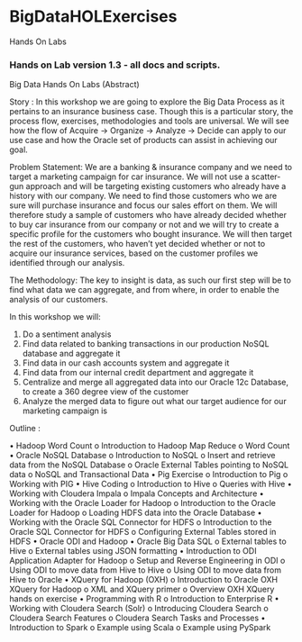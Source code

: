 BigDataHOLExercises
===================

Hands On Labs 

### Hands on Lab version 1.3 - all docs and scripts.

Big Data Hands On Labs (Abstract)

Story : In this workshop we are going to explore the Big Data Process as it pertains to an insurance business case. Though this is a particular story, the process flow, exercises, methodologies and tools are universal. We will see how the flow of Acquire -> Organize -> Analyze -> Decide can apply to our use case and how the Oracle set of products can assist in achieving our goal. 

Problem Statement: We are a banking & insurance company and we need to target a marketing campaign for car insurance. We will not use a scatter-gun approach and will be targeting existing customers who already have a history with our company. We need to find those customers who we are sure will purchase insurance and focus our sales effort on them. We will therefore study a sample of customers who have already decided whether to buy car insurance from our company or not and we will try to create a specific profile for the customers who bought insurance. We will then target the rest of the customers, who haven’t yet decided whether or not to acquire our insurance services, based on the customer profiles we identified through our analysis.

The Methodology:  The key to insight is data, as such our first step will be to find what data we can aggregate, and from where, in order to enable the analysis of our customers. 

In this workshop we will:
1)	Do a sentiment analysis
2)	Find data related to banking transactions in our production NoSQL database and aggregate it
3)	Find data in our cash accounts system and aggregate it
4)	Find data from our internal credit department and aggregate it
5)	Centralize and merge all aggregated data into our Oracle 12c Database, to create a 360 degree view of the customer
6)	Analyze the merged data to figure out what our target audience for our marketing campaign is

Outline : 

•	Hadoop Word Count
o	Introduction to Hadoop Map Reduce
o	Word Count
•	Oracle NoSQL Database
o	Introduction to NoSQL
o	Insert and retrieve data from the NoSQL Database
o	Oracle External Tables pointing to NoSQL data
o	NoSQL and Transactional Data
•	Pig Exercise
o	Introduction to Pig
o	Working with PIG
•	Hive Coding
o	Introduction to Hive
o	Queries with Hive
•	Working with Cloudera Impala
o	Impala Concepts and Architecture
•	Working with the Oracle Loader for Hadoop
o	Introduction to the Oracle Loader for Hadoop
o	Loading HDFS data into the Oracle Database
•	Working with the Oracle SQL Connector for HDFS
o	Introduction to the Oracle SQL Connector for HDFS
o	Configuring External Tables stored in HDFS
•	Oracle ODI and Hadoop
•	Oracle Big Data SQL 
o	External tables to Hive
o	External tables using JSON formatting
•	Introduction to ODI Application Adapter for Hadoop
o	Setup and Reverse Engineering in ODI
o	Using ODI to move data from Hive to Hive
o	Using ODI to move data from Hive to Oracle
•	XQuery for Hadoop (OXH)
o	Introduction to Oracle OXH XQuery for Hadoop
o	XML and XQuery primer
o	Overview OXH XQuery hands on exercise
•	Programming with R
o	Introduction to Enterprise R
•	Working with Cloudera Search (Solr)
o	Introducing Cloudera Search
o	Cloudera Search Features
o	Cloudera Search Tasks and Processes
•	Introduction to Spark 
o	Example using Scala
o	Example using PySpark

